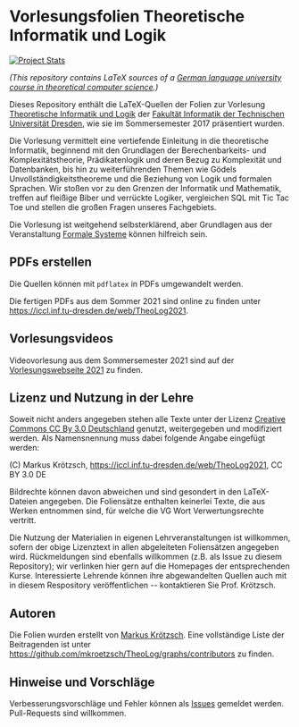 Vorlesungsfolien Theoretische Informatik und Logik
==================================================

[![Project Stats](https://www.openhub.net/p/TheoLog/widgets/project_thin_badge.gif)](https://www.openhub.net/p/TheoLog)

*(This repository contains LaTeX sources of a
[German language university course in theoretical computer science](https://iccl.inf.tu-dresden.de/web/Theoretische_Informatik_und_Logik_(SS2017)/en).)*

Dieses Repository enthält die LaTeX-Quellen der Folien zur Vorlesung [Theoretische Informatik und Logik](https://iccl.inf.tu-dresden.de/web/Theoretische_Informatik_und_Logik_(SS2017))
der [Fakultät Informatik der Technischen Universität Dresden](https://tu-dresden.de/ing/informatik), wie sie im
Sommersemester 2017 präsentiert wurden.

Die Vorlesung vermittelt eine vertiefende Einleitung in die theoretische 
Informatik, beginnend mit den Grundlagen der Berechenbarkeits- und 
Komplexitätstheorie, Prädikatenlogik und deren Bezug zu Komplexität und 
Datenbanken, bis hin zu weiterführenden Themen wie Gödels 
Unvollständigkeitstheoreme und die Beziehung von Logik und formalen Sprachen.
Wir stoßen vor zu den Grenzen der Informatik und Mathematik, treffen auf fleißige Biber
und verrückte Logiker, vergleichen SQL mit Tic Tac Toe und stellen die großen Fragen
unseres Fachgebiets.

Die Vorlesung ist weitgehend selbsterklärend, aber Grundlagen aus der Veranstaltung
[Formale Systeme](https://iccl.inf.tu-dresden.de/web/Formale_Systeme_(WS2020)) können
hilfreich sein.

PDFs erstellen
--------------

Die Quellen können mit ```pdflatex``` in PDFs umgewandelt werden.

Die fertigen PDFs aus dem Sommer 2021 sind online zu finden unter https://iccl.inf.tu-dresden.de/web/TheoLog2021.

Vorlesungsvideos
----------------

Videovorlesung aus dem Sommersemester 2021 sind auf der [Vorlesungswebseite 2021](https://iccl.inf.tu-dresden.de/web/TheoLog2021)
zu finden.

Lizenz und Nutzung in der Lehre
-------------------------------

Soweit nicht anders angegeben stehen alle Texte unter der Lizenz 
[Creative Commons CC By 3.0 Deutschland](https://creativecommons.org/licenses/by/3.0/de/) genutzt, weitergegeben
und modifiziert werden. Als Namensnennung muss dabei folgende Angabe eingefügt werden:

(C) Markus Krötzsch, https://iccl.inf.tu-dresden.de/web/TheoLog2021, CC BY 3.0 DE

Bildrechte können davon abweichen und sind gesondert in den LaTeX-Dateien angegeben.
Die Foliensätze enthalten keinerlei Texte, die aus Werken entnommen sind, für welche die VG Wort Verwertungsrechte vertritt.

Die Nutzung der Materialien in eigenen Lehrveranstaltungen ist willkommen, sofern der obige Lizenztext
in allen abgeleiteten Foliensätzen angegeben wird. Rückmeldungen sind ebenfalls willkommen (z.B. als Issue zu diesem
Repository); wir verlinken hier gern auf die Homepages der entsprechenden Kurse. Interessierte Lehrende können
ihre abgewandelten Quellen auch mit in diesem Respository veröffentlichen -- kontaktieren Sie Prof. Krötzsch.

Autoren
-------

Die Folien wurden erstellt von [Markus Krötzsch](https://iccl.inf.tu-dresden.de/web/Markus_Krötzsch).
Eine vollständige Liste der Beitragenden ist unter https://github.com/mkroetzsch/TheoLog/graphs/contributors
zu finden.

Hinweise und Vorschläge
-----------------------

Verbesserungsvorschläge und Fehler können als [Issues](https://github.com/mkroetzsch/TheoLog/issues) gemeldet
werden. Pull-Requests sind willkommen.

